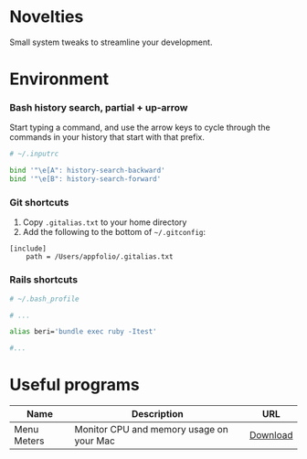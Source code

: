 # Novelties
Small system tweaks to streamline your development.


# Environment

### Bash history search, partial + up-arrow
Start typing a command, and use the arrow keys to cycle through the commands in your history that start with that prefix.
```bash
# ~/.inputrc

bind '"\e[A": history-search-backward'
bind '"\e[B": history-search-forward'
```

### Git shortcuts
1. Copy `.gitalias.txt` to your home directory
2. Add the following to the bottom of `~/.gitconfig`:
```
[include]
    path = /Users/appfolio/.gitalias.txt
```

### Rails shortcuts
```bash
# ~/.bash_profile

# ...

alias beri='bundle exec ruby -Itest'

#...
```

# Useful programs
| Name        | Description                              | URL                                                                    |
|-------------|------------------------------------------|------------------------------------------------------------------------|
| Menu Meters | Monitor CPU and memory usage on your Mac | [Download](https://member.ipmu.jp/yuji.tachikawa/MenuMetersElCapitan/) |

